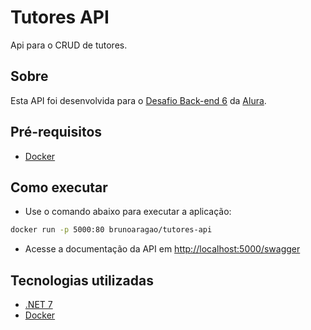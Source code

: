 # Tutores API
Api para o CRUD de tutores.

## Sobre
Esta API foi desenvolvida para o [Desafio Back-end 6](https://www.alura.com.br/challenges/back-end-6) da [Alura](https://www.alura.com.br/).

## Pré-requisitos
- [Docker](https://docs.docker.com/install/)

## Como executar
- Use o comando abaixo para executar a aplicação:
```bash
docker run -p 5000:80 brunoaragao/tutores-api
```
- Acesse a documentação da API em [http://localhost:5000/swagger](http://localhost:5000/swagger)

## Tecnologias utilizadas
- [.NET 7](https://dotnet.microsoft.com/download/dotnet/7.0)
- [Docker](https://www.docker.com/)